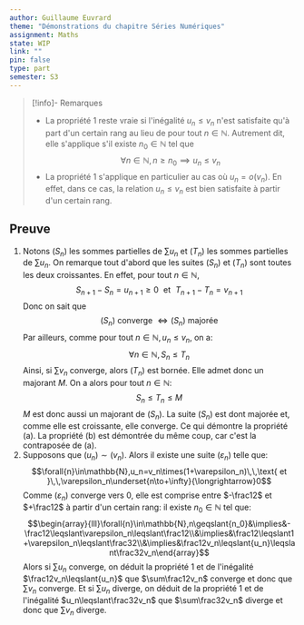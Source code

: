 ```yaml
---
author: Guillaume Euvrard
theme: "Démonstrations du chapitre Séries Numériques"
assignment: Maths
state: WIP
link: ""
pin: false
type: part
semester: S3
---
```


>[!info]- Remarques
>+ La propriété 1 reste vraie si l'inégalité $u_n\leqslant{v_n}$ n'est satisfaite qu'à part d'un certain rang au lieu de pour tout $n\in\mathbb{N}$. Autrement dit, elle s'applique s'il existe $n_0\in\mathbb{N}$ tel que $$\forall{n}\in\mathbb{N},n\geqslant{n_0}\implies{u_n}\leqslant{v_n}$$
>+ La propriété 1 s'applique en particulier au cas où $u_n=o(v_n)$. En effet, dans ce cas, la relation $u_n\leqslant{v_n}$ est bien satisfaite à partir d'un certain rang.

## Preuve
1. Notons $(S_n)$ les sommes partielles de $\sum{u_n}$ et $(T_n)$ les sommes partielles de $\sum{u_n}$. 
   On remarque tout d'abord que les suites $(S_n)$ et $(T_n)$ sont toutes les deux croissantes. En effet, pour tout $n\in\mathbb{N}$, $$S_{n+1}-S_n=u_{n+1}\geqslant0\,\,\text{ et }\,\,T_{n+1}-T_n=v_{n+1}$$
   Donc on sait que $$(S_n)\text{ converge }\iff(S_n)\text{ majorée}$$
   Par ailleurs, comme pour tout $n\in\mathbb{N},u_n\leqslant{v_n},$ on a: $$\forall{n}\in\mathbb{N},S_n\leqslant{T_n}$$
   Ainsi, si $\sum{v_n}$ converge, alors $(T_n)$ est bornée. Elle admet donc un majorant $M$. On a alors pour tout $n\in\mathbb{N}$: $$S_n\leqslant{T_n}\leqslant{M}$$
   $M$ est donc aussi un majorant de $(S_n)$. La suite $(S_n)$ est dont majorée et, comme elle est croissante, elle converge. Ce qui démontre la propriété (a).
   La propriété (b) est démontrée du même coup, car c'est la contraposée de (a).
2. Supposons que $(u_n)\sim(v_n)$. Alors il existe une suite $(\varepsilon_n)$ telle que:$$\forall{n}\in\mathbb{N},u_n=v_n\times(1+\varepsilon_n)\,\,\text{ et }\,\,\varepsilon_n\underset{n\to+\infty}{\longrightarrow}0$$
   Comme $(\varepsilon_n)$ converge vers $0$, elle est comprise entre $-\frac12$ et $+\frac12$ à partir d'un certain rang: il existe $n_0\in\mathbb{N}$ tel que:$$\begin{array}{lll}\forall{n}\in\mathbb{N},n\geqslant{n_0}&\implies&-\frac12\leqslant\varepsilon_n\leqslant\frac12\\&\implies&\frac12\leqslant1+\varepsilon_n\leqslant\frac32\\&\implies&\frac12v_n\leqslant{u_n}\leqslant\frac32v_n\end{array}$$
   Alors si $\sum{u_n}$ converge, on déduit la propriété 1 et de l'inégalité $\frac12v_n\leqslant{u_n}$ que $\sum\frac12v_n$ converge et donc que $\sum{v_n}$ converge.
   Et si $\sum{u_n}$ diverge, on déduit de la propriété 1 et de l'inégalité $u_n\leqslant\frac32v_n$ que $\sum\frac32v_n$ diverge et donc que $\sum{v_n}$ diverge.